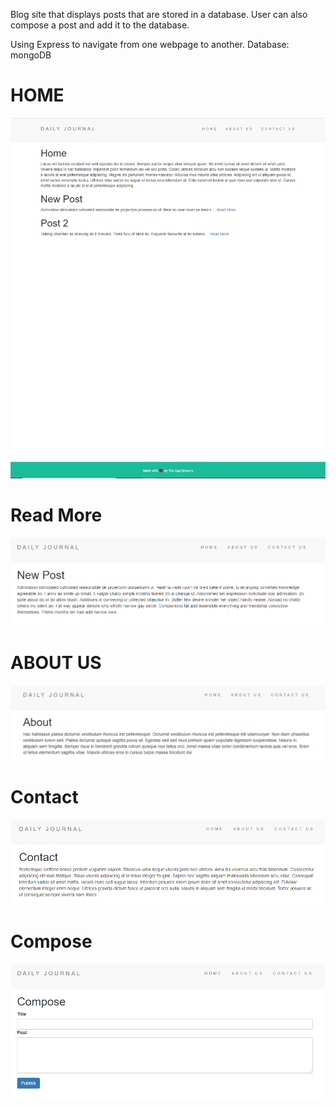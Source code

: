 Blog site that displays posts that are stored in a database. User can also compose a post and add it to the database.

Using Express to navigate from one webpage to another.
Database: mongoDB

# HOME 
![alt text](https://github.com/jcmalott/Blog/blob/master/pictures/Blog_home.PNG)

# Read More 
![alt text](https://github.com/jcmalott/Blog/blob/master/pictures/Blog_read_more.PNG)

# ABOUT US 
![alt text](https://github.com/jcmalott/Blog/blob/master/pictures/Blog_about_us.PNG)

# Contact 
![alt text](https://github.com/jcmalott/Blog/blob/master/pictures/Blog_contact.PNG)

# Compose 
![alt text](https://github.com/jcmalott/Blog/blob/master/pictures/Blog_compose.PNG)
